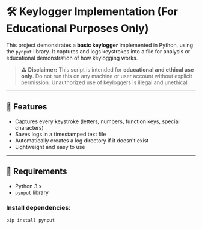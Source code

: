 # 🛠️ Keylogger Implementation (For Educational Purposes Only)

This project demonstrates a **basic keylogger** implemented in Python, using the `pynput` library. It captures and logs keystrokes into a file for analysis or educational demonstration of how keylogging works.

> ⚠️ **Disclaimer:** This script is intended for **educational and ethical use only**. Do not run this on any machine or user account without explicit permission. Unauthorized use of keyloggers is illegal and unethical.

---

## 📌 Features

- Captures every keystroke (letters, numbers, function keys, special characters)
- Saves logs in a timestamped text file
- Automatically creates a log directory if it doesn't exist
- Lightweight and easy to use

---

## 🧰 Requirements

- Python 3.x
- `pynput` library

### Install dependencies:
```bash
pip install pynput
